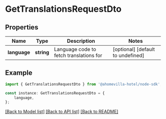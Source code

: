 # GetTranslationsRequestDto


## Properties

Name | Type | Description | Notes
------------ | ------------- | ------------- | -------------
**language** | **string** | Language code to fetch translations for | [optional] [default to undefined]

## Example

```typescript
import { GetTranslationsRequestDto } from '@ahomevilla-hotel/node-sdk';

const instance: GetTranslationsRequestDto = {
    language,
};
```

[[Back to Model list]](../README.md#documentation-for-models) [[Back to API list]](../README.md#documentation-for-api-endpoints) [[Back to README]](../README.md)
